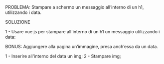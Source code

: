 PROBLEMA: Stampare a schermo un messaggio all’interno di un h1, utilizzando i data.

SOLUZIONE

1 - Usare vue js per stampare all'interno di un h1 un messaggio utilizzando i data:

BONUS: Aggiungere alla pagina un’immagine, presa anch’essa da un data.

1 - Inserire all'interno del data un img;
2 - Stampare img; 